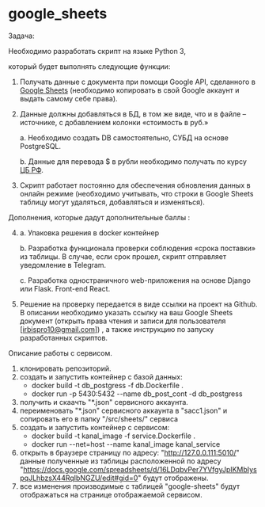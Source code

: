 # google_sheets

Задача:

Необходимо разработать скрипт на языке Python 3,

который будет выполнять следующие функции:

1. Получать данные с документа при помощи Google API, сделанного в [Google Sheets](https://docs.google.com/spreadsheets/d/1f-qZEX1k_3nj5cahOzntYAnvO4ignbyesVO7yuBdv_g/edit) (необходимо копировать в свой Google аккаунт и выдать самому себе права).
2. Данные должны добавляться в БД, в том же виде, что и в файле –источнике, с добавлением колонки «стоимость в руб.»

    a. Необходимо создать DB самостоятельно, СУБД на основе PostgreSQL.

    b. Данные для перевода $ в рубли необходимо получать по курсу [ЦБ РФ](https://www.cbr.ru/development/SXML/).

3. Скрипт работает постоянно для обеспечения обновления данных в онлайн режиме (необходимо учитывать, что строки в Google Sheets таблицу могут удаляться, добавляться и изменяться).

Дополнения, которые дадут дополнительные баллы :

4. a. Упаковка решения в docker контейнер

    b. Разработка функционала проверки соблюдения «срока поставки» из таблицы. В случае, если срок прошел, скрипт отправляет уведомление в Telegram.

    c. Разработка одностраничного web-приложения на основе Django или Flask. Front-end React.

5. Решение на проверку передается в виде ссылки на проект на Github.
В описании необходимо указать ссылку на ваш Google Sheets документ
(открыть права чтения и записи для пользователя [irbispro10@gmail.com])
, а также инструкцию по запуску разработанных скриптов.


Описание работы с сервисом.

1. клонировать репозиторий.
2. создать и запустить контейнер с базой данных:
   - docker build -t db_postgress -f db.Dockerfile .
   - docker run -p 5430:5432 --name db_post_cont -d db_postgress
3. получить и скаачть "*.json" сервисного аккаунта.
4. переименовать "*.json" сервисного аккаунта в "sacc1.json" и сопировать его в
   папку "/src/sheets/" сервиса
5. создать и запустить контейнер с сервисом:
   - docker build -t kanal_image -f service.Dockerfile .
   - docker run --net=host --name kanal_image kanal_service
6. открыть в браузере страницу по адресу: "http://127.0.0.111:5010/"
   данные полученные из таблицы расположенной по адресу
   "https://docs.google.com/spreadsheets/d/16LDqbvPer7YVfgyJpIKMbIyspqJLhbzsX44RqIbNGZU/edit#gid=0"
   будут отображены.
7. все изменения производимые с таблицей "google-sheets" будут отображаться на
   странице отображаемой сервисом.



